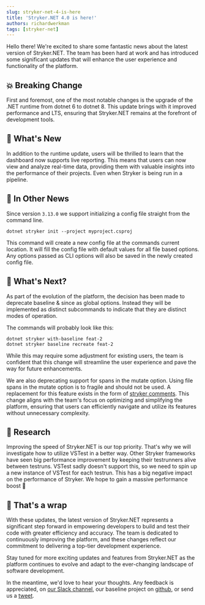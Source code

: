 ```yaml
---
slug: stryker-net-4-is-here
title: 'Stryker.NET 4.0 is here!'
authors: richardwerkman
tags: [stryker-net]
---
```


Hello there! We're excited to share some fantastic news about the latest version of Stryker.NET. The team has been hard at work and has introduced some significant updates that will enhance the user experience and functionality of the platform.

<!-- truncate -->

## 💥 Breaking Change

First and foremost, one of the most notable changes is the upgrade of the .NET runtime from dotnet 6 to dotnet 8. This update brings with it improved performance and LTS, ensuring that Stryker.NET remains at the forefront of development tools.

## 🚀 What's New

In addition to the runtime update, users will be thrilled to learn that the dashboard now supports live reporting. This means that users can now view and analyze real-time data, providing them with valuable insights into the performance of their projects. Even when Stryker is being run in a pipeline.

## 📰 In Other News

Since version `3.13.0` we support initializing a config file straight from the command line.

```
dotnet stryker init --project myproject.csproj
```

This command will create a new config file at the commands current location. It will fill the config file with default values for all file based options. Any options passed as CLI options will also be saved in the newly created config file. 

## 🔮 What's Next?

As part of the evolution of the platform, the decision has been made to deprecate baseline & since as global options. Instead they will be implemented as distinct subcommands to indicate that they are distinct modes of operation. 

The commands will probably look like this:

```
dotnet stryker with-baseline feat-2
dotnet stryker baseline recreate feat-2
```

While this may require some adjustment for existing users, the team is confident that this change will streamline the user experience and pave the way for future enhancements. 

We are also deprecating support for spans in the mutate option. Using file spans in the mutate option is to fragile and should not be used. A replacement for this feature exists in the form of [stryker comments](https://stryker-mutator.io/docs/stryker-net/ignore-mutations/#stryker-comments). This change aligns with the team's focus on optimizing and simplifying the platform, ensuring that users can efficiently navigate and utilize its features without unnecessary complexity.

## 🔬 Research

Improving the speed of Stryker.NET is our top priority. That's why we will investigate how to utilize VSTest in a better way. Other Stryker frameworks have seen big performance improvement by keeping their testrunners alive between testruns. VSTest sadly doesn't support this, so we need to spin up a new instance of VSTest for each testrun. This has a big negative impact on the performance of Stryker. We hope to gain a massive performance boost 🚀

## 🌯 That's a wrap

With these updates, the latest version of Stryker.NET represents a significant step forward in empowering developers to build and test their code with greater efficiency and accuracy. The team is dedicated to continuously improving the platform, and these changes reflect our commitment to delivering a top-tier development experience.

Stay tuned for more exciting updates and features from Stryker.NET as the platform continues to evolve and adapt to the ever-changing landscape of software development.

In the meantime, we'd love to hear your thoughts. Any feedback is appreciated, on [our Slack channel](https://join.slack.com/t/stryker-mutator/shared_invite/enQtOTUyMTYyNTg1NDQ0LTU4ODNmZDlmN2I3MmEyMTVhYjZlYmJkOThlNTY3NTM1M2QxYmM5YTM3ODQxYmJjY2YyYzllM2RkMmM1NjNjZjM), our baseline project on [github](https://github.com/orgs/stryker-mutator/projects/7), or send us a [tweet](https://twitter.com/stryker_mutator/).